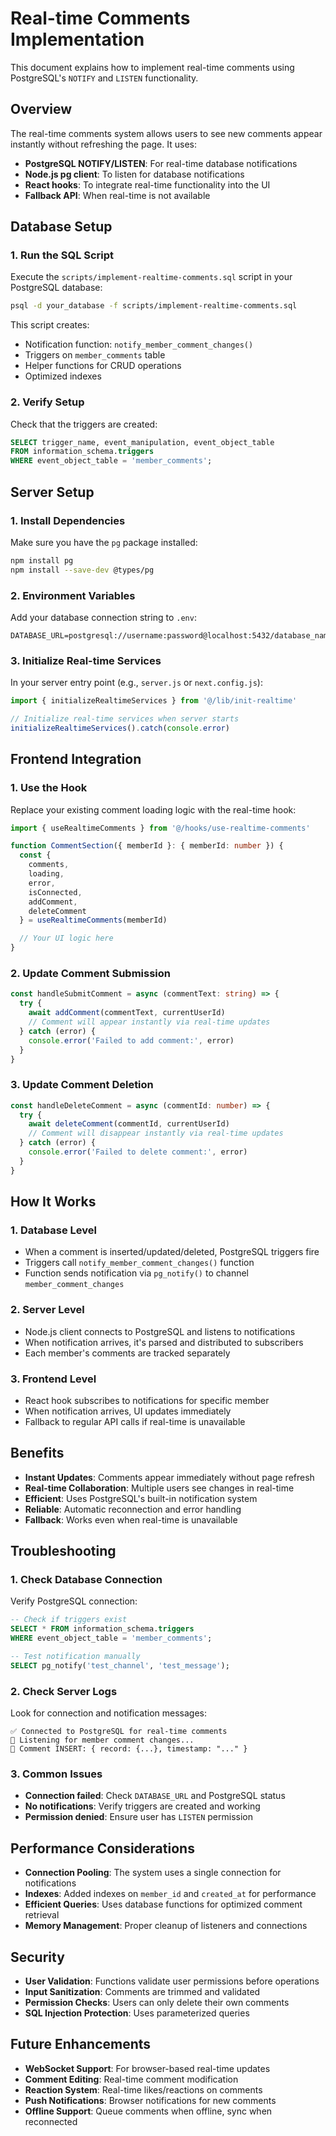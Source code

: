# Real-time Comments Implementation

This document explains how to implement real-time comments using PostgreSQL's `NOTIFY` and `LISTEN` functionality.

## Overview

The real-time comments system allows users to see new comments appear instantly without refreshing the page. It uses:

- **PostgreSQL NOTIFY/LISTEN**: For real-time database notifications
- **Node.js pg client**: To listen for database notifications
- **React hooks**: To integrate real-time functionality into the UI
- **Fallback API**: When real-time is not available

## Database Setup

### 1. Run the SQL Script

Execute the `scripts/implement-realtime-comments.sql` script in your PostgreSQL database:

```bash
psql -d your_database -f scripts/implement-realtime-comments.sql
```

This script creates:
- Notification function: `notify_member_comment_changes()`
- Triggers on `member_comments` table
- Helper functions for CRUD operations
- Optimized indexes

### 2. Verify Setup

Check that the triggers are created:

```sql
SELECT trigger_name, event_manipulation, event_object_table 
FROM information_schema.triggers 
WHERE event_object_table = 'member_comments';
```

## Server Setup

### 1. Install Dependencies

Make sure you have the `pg` package installed:

```bash
npm install pg
npm install --save-dev @types/pg
```

### 2. Environment Variables

Add your database connection string to `.env`:

```env
DATABASE_URL=postgresql://username:password@localhost:5432/database_name
```

### 3. Initialize Real-time Services

In your server entry point (e.g., `server.js` or `next.config.js`):

```typescript
import { initializeRealtimeServices } from '@/lib/init-realtime'

// Initialize real-time services when server starts
initializeRealtimeServices().catch(console.error)
```

## Frontend Integration

### 1. Use the Hook

Replace your existing comment loading logic with the real-time hook:

```typescript
import { useRealtimeComments } from '@/hooks/use-realtime-comments'

function CommentSection({ memberId }: { memberId: number }) {
  const { 
    comments, 
    loading, 
    error, 
    isConnected, 
    addComment, 
    deleteComment 
  } = useRealtimeComments(memberId)

  // Your UI logic here
}
```

### 2. Update Comment Submission

```typescript
const handleSubmitComment = async (commentText: string) => {
  try {
    await addComment(commentText, currentUserId)
    // Comment will appear instantly via real-time updates
  } catch (error) {
    console.error('Failed to add comment:', error)
  }
}
```

### 3. Update Comment Deletion

```typescript
const handleDeleteComment = async (commentId: number) => {
  try {
    await deleteComment(commentId, currentUserId)
    // Comment will disappear instantly via real-time updates
  } catch (error) {
    console.error('Failed to delete comment:', error)
  }
}
```

## How It Works

### 1. Database Level
- When a comment is inserted/updated/deleted, PostgreSQL triggers fire
- Triggers call `notify_member_comment_changes()` function
- Function sends notification via `pg_notify()` to channel `member_comment_changes`

### 2. Server Level
- Node.js client connects to PostgreSQL and listens to notifications
- When notification arrives, it's parsed and distributed to subscribers
- Each member's comments are tracked separately

### 3. Frontend Level
- React hook subscribes to notifications for specific member
- When notification arrives, UI updates immediately
- Fallback to regular API calls if real-time is unavailable

## Benefits

- **Instant Updates**: Comments appear immediately without page refresh
- **Real-time Collaboration**: Multiple users see changes in real-time
- **Efficient**: Uses PostgreSQL's built-in notification system
- **Reliable**: Automatic reconnection and error handling
- **Fallback**: Works even when real-time is unavailable

## Troubleshooting

### 1. Check Database Connection

Verify PostgreSQL connection:

```sql
-- Check if triggers exist
SELECT * FROM information_schema.triggers 
WHERE event_object_table = 'member_comments';

-- Test notification manually
SELECT pg_notify('test_channel', 'test_message');
```

### 2. Check Server Logs

Look for connection and notification messages:

```
✅ Connected to PostgreSQL for real-time comments
🔔 Listening for member comment changes...
🔔 Comment INSERT: { record: {...}, timestamp: "..." }
```

### 3. Common Issues

- **Connection failed**: Check `DATABASE_URL` and PostgreSQL status
- **No notifications**: Verify triggers are created and working
- **Permission denied**: Ensure user has `LISTEN` permission

## Performance Considerations

- **Connection Pooling**: The system uses a single connection for notifications
- **Indexes**: Added indexes on `member_id` and `created_at` for performance
- **Efficient Queries**: Uses database functions for optimized comment retrieval
- **Memory Management**: Proper cleanup of listeners and connections

## Security

- **User Validation**: Functions validate user permissions before operations
- **Input Sanitization**: Comments are trimmed and validated
- **Permission Checks**: Users can only delete their own comments
- **SQL Injection Protection**: Uses parameterized queries

## Future Enhancements

- **WebSocket Support**: For browser-based real-time updates
- **Comment Editing**: Real-time comment modification
- **Reaction System**: Real-time likes/reactions on comments
- **Push Notifications**: Browser notifications for new comments
- **Offline Support**: Queue comments when offline, sync when reconnected
